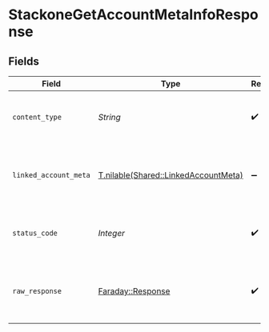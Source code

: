 # StackoneGetAccountMetaInfoResponse


## Fields

| Field                                                                            | Type                                                                             | Required                                                                         | Description                                                                      |
| -------------------------------------------------------------------------------- | -------------------------------------------------------------------------------- | -------------------------------------------------------------------------------- | -------------------------------------------------------------------------------- |
| `content_type`                                                                   | *String*                                                                         | :heavy_check_mark:                                                               | HTTP response content type for this operation                                    |
| `linked_account_meta`                                                            | [T.nilable(Shared::LinkedAccountMeta)](../../models/shared/linkedaccountmeta.md) | :heavy_minus_sign:                                                               | The meta information of the account was retrieved                                |
| `status_code`                                                                    | *Integer*                                                                        | :heavy_check_mark:                                                               | HTTP response status code for this operation                                     |
| `raw_response`                                                                   | [Faraday::Response](https://www.rubydoc.info/gems/faraday/Faraday/Response)      | :heavy_check_mark:                                                               | Raw HTTP response; suitable for custom response parsing                          |